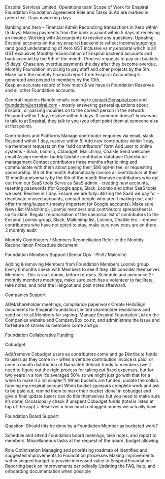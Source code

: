 Enspiral Services Limited, Operations team 
Scope of Work for Enspiral Foundation
Foundation Agreement
Role and Tasks
SLA’s are marked in green text.
Days = working days

Banking and Xero - Financial Admin
Reconciling transactions in Xero within (5 days)
Making payments from the bank account within 5 days of receiving an invoice.
Working with Accountants to resolve any questions.
Updating Enspiral accounts on the my.enspiral backend to reflect income/outgoings (and good understanding of Xero GST inclusive vs my.enspiral which is all GST exclusive)
Monthly reconciliation of Enspiral backend accounts and bank account by the 5th of the month.
Process requests to pay out buckets (5 days)
Chase any overdue payments the day after they become overdue.
Monthly Foundation invoicing to pay staff and other projects by the 5th.
Make sure the monthly financial report from Enspiral Accounting is generated and posted to members by the 10th.  
Keep an accurate record of how much $ we have in Foundation Reserves and all other Foundation accounts.

General Inquiries
Handle emails coming to contact@enspiral.com and foundation@enspiral.com  - mostly answering general questions about Enspiral, or passing inquiries on to the correct person in the network. Respond within 1 day, resolve within 5 days.
If someone doesn’t know who to talk to at Enspiral, they talk to you (you often point them at someone else at that point).

Contributors and Platforms
Manage contributor enquiries via email, slack. Respond within 1 day, resolve within 5.
Add new contributors within 1 day, via members requests on the “add contributors” form 
Add user to online systems - Slack, Loomio, Cobudget, Mailchimp, Chalkle 
Send welcome email
Assign member buddy
Update contributor database
Contributor management
Contact contributors three months after joining and communicate with them about paying their $90 opt-in fee, or requesting sponsorship. 5th of the month
Automatically invoice all contributors at their 12 month anniversary by the 5th of the month
Remove contributors who opt out from our SaaS tools
Serve as SaaS admin - creating new accounts, resetting passwords (for Google apps, Slack, Loomio and other SaaS tools we use). Resolve in 1 day.
Ensure we are fully utilizing the SaaS we pay for - deactivate unused accounts, contact people who aren’t making use, and offer training/support (mostly important for Google accounts).
Make sure News list (Mailchimp), Loomio members and contributors spreadsheet is up-to-date.
Regular reconciliation of the canonical list of contributors to the Enspiral Loomio group, Slack, Mailchimp list, Loomio, Chalkle etc - remove contributors who have not opted to stay, make sure new ones are on there. 3 monthly audit

Monthly Contributors / Members Reconciliation 
Refer to the Monthly Reconciliation Procedure document

Foundation Members Support (Senior Ops - Phill / Malcolm)

Adding & removing Members from Foundation Members Loomio group
Every 6 months check with Members to see if they still consider themselves Members. This is via Loomio, before retreats.
Schedule and announce 2-monthly members meetings, make sure each has a volunteer to facilitate, take notes, and host the Hangout and post notes afterward.

Companies Support

AGM/shareholder meetings, compliance paperwork
Create HelloSign documents for Enspiral Foundation Limited shareholder resolutions and send out to all Members for signing. 
Manage Enspiral Foundation Ltd on the Companies website and CompanyBox.co.nz, and administrate the issue and forfeiture of shares as members come and go

Foundation Collaborative Funding

Cobudget

Add/remove Cobudget users as contributors come and go
Distribute funds to users as they come in - when a venture contribution invoice is paid, or once a month distribution of Namaste/Lifehack funds to members (we’ll need to figure out the right process for taking out fixed expenses, but for two years in a row it’s averaged 50% so we might just go with that for a while to make it a lot simpler?)
When buckets are funded, update the collab funding my.enspiral account
When bucket sponsors complete work and ask to be paid out, remind them to mark their bucket ‘done’ in cobudget and give a final update (users can do this themselves but you need to make sure it’s done)
Occasionally check if unspent Cobudget funds (total is listed at top of the app) + Reserves = how much untagged money we actually have


Foundation Board Support

Question: Should this be done by a Foundation Member as bucketed work?

Schedule and attend Foundation board meetings, take notes, and report to members.
Miscellaneous tasks at the request of the board, budget allowing.

Role Optimisation
Managing and prioritising roadmap of identified and suggested improvements to Foundation processes
Making improvements within scoped budget to provide increased value to Enspiral Foundation
Reporting back on improvements periodically
Updating the FAQ, help, and onboarding documentation when possible




